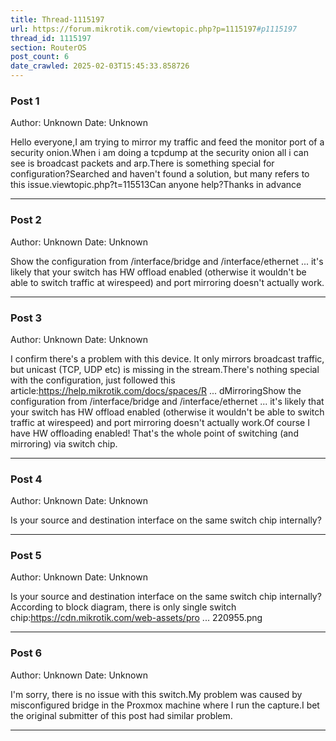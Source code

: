 ```yaml
---
title: Thread-1115197
url: https://forum.mikrotik.com/viewtopic.php?p=1115197#p1115197
thread_id: 1115197
section: RouterOS
post_count: 6
date_crawled: 2025-02-03T15:45:33.858726
---
```


### Post 1
Author: Unknown
Date: Unknown

Hello everyone,I am trying to mirror my traffic and feed the monitor port of a security onion.When i am doing a tcpdump at the security onion all i can see is broadcast packets and arp.There is something special for configuration?Searched and haven't found a solution, but many refers to this issue.viewtopic.php?t=115513Can anyone help?Thanks in advance

---
### Post 2
Author: Unknown
Date: Unknown

Show the configuration from /interface/bridge and /interface/ethernet ... it's likely that your switch has HW offload enabled (otherwise it wouldn't be able to switch traffic at wirespeed) and port mirroring doesn't actually work.

---
### Post 3
Author: Unknown
Date: Unknown

I confirm there's a problem with this device. It only mirrors broadcast traffic, but unicast (TCP, UDP etc) is missing in the stream.There's nothing special with the configuration, just followed this article:https://help.mikrotik.com/docs/spaces/R ... dMirroringShow the configuration from /interface/bridge and /interface/ethernet ... it's likely that your switch has HW offload enabled (otherwise it wouldn't be able to switch traffic at wirespeed) and port mirroring doesn't actually work.Of course I have HW offloading enabled! That's the whole point of switching (and mirroring) via switch chip.

---
### Post 4
Author: Unknown
Date: Unknown

Is your source and destination interface on the same switch chip internally?

---
### Post 5
Author: Unknown
Date: Unknown

Is your source and destination interface on the same switch chip internally?According to block diagram, there is only single switch chip:https://cdn.mikrotik.com/web-assets/pro ... 220955.png

---
### Post 6
Author: Unknown
Date: Unknown

I'm sorry, there is no issue with this switch.My problem was caused by misconfigured bridge in the Proxmox machine where I run the capture.I bet the original submitter of this post had similar problem.

---
